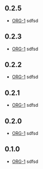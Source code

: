## 0.2.5
* [ORG-1](https://tracker.yandex.ru/ORG-1) sdfsd

## 0.2.3
* [ORG-1](https://tracker.yandex.ru/ORG-1) sdfsd

## 0.2.2
* [ORG-1](https://tracker.yandex.ru/ORG-1) sdfsd

## 0.2.1
* [ORG-1](https://tracker.yandex.ru/ORG-1) sdfsd

## 0.2.0
* [ORG-1](https://tracker.yandex.ru/ORG-1) sdfsd

## 0.1.0
* [ORG-1](https://tracker.yandex.ru/ORG-1) sdfsd